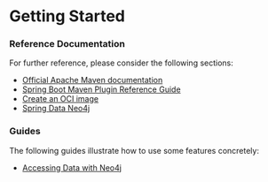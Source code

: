 # Getting Started

### Reference Documentation
For further reference, please consider the following sections:

* [Official Apache Maven documentation](https://maven.apache.org/guides/index.html)
* [Spring Boot Maven Plugin Reference Guide](https://docs.spring.io/spring-boot/docs/2.5.6/maven-plugin/reference/html/)
* [Create an OCI image](https://docs.spring.io/spring-boot/docs/2.5.6/maven-plugin/reference/html/#build-image)
* [Spring Data Neo4j](https://docs.spring.io/spring-boot/docs/2.5.6/reference/htmlsingle/#boot-features-neo4j)

### Guides
The following guides illustrate how to use some features concretely:

* [Accessing Data with Neo4j](https://spring.io/guides/gs/accessing-data-neo4j/)

